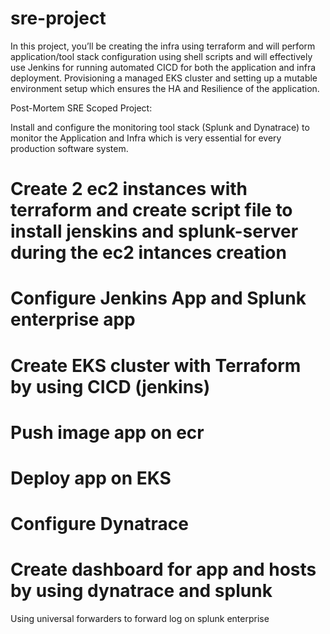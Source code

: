 # sre-project

In this project, you’ll be creating the infra using terraform and will perform application/tool stack configuration using shell scripts and will effectively use Jenkins for running automated CICD for both the application and infra deployment. Provisioning a managed EKS cluster and setting up a mutable environment setup which ensures the HA and Resilience of the application. 

Post-Mortem SRE Scoped Project: 


Install and configure the monitoring tool stack (Splunk and Dynatrace) to monitor the Application and Infra which is very essential for every production software system.


# Create 2 ec2 instances with terraform and create script file to install jenskins and splunk-server during the ec2 intances creation

# Configure Jenkins App and Splunk enterprise app

# Create EKS cluster with Terraform by using CICD (jenkins)

# Push image app on ecr 

# Deploy app on EKS

# Configure Dynatrace

# Create dashboard for app and hosts by using dynatrace and splunk
  Using universal forwarders to forward log on splunk enterprise
